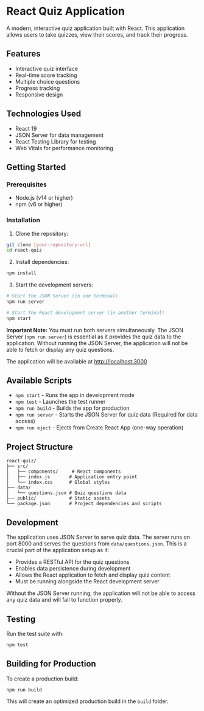 # React Quiz Application

A modern, interactive quiz application built with React. This application allows users to take quizzes, view their scores, and track their progress.

## Features

- Interactive quiz interface
- Real-time score tracking
- Multiple choice questions
- Progress tracking
- Responsive design

## Technologies Used

- React 19
- JSON Server for data management
- React Testing Library for testing
- Web Vitals for performance monitoring

## Getting Started

### Prerequisites

- Node.js (v14 or higher)
- npm (v6 or higher)

### Installation

1. Clone the repository:

```bash
git clone [your-repository-url]
cd react-quiz
```

2. Install dependencies:

```bash
npm install
```

3. Start the development servers:

```bash
# Start the JSON Server (in one terminal)
npm run server

# Start the React development server (in another terminal)
npm start
```

**Important Note:** You must run both servers simultaneously. The JSON Server (`npm run server`) is essential as it provides the quiz data to the application. Without running the JSON Server, the application will not be able to fetch or display any quiz questions.

The application will be available at [http://localhost:3000](http://localhost:3000)

## Available Scripts

- `npm start` - Runs the app in development mode
- `npm test` - Launches the test runner
- `npm run build` - Builds the app for production
- `npm run server` - Starts the JSON Server for quiz data (Required for data access)
- `npm run eject` - Ejects from Create React App (one-way operation)

## Project Structure

```
react-quiz/
├── src/
│   ├── components/     # React components
│   ├── index.js       # Application entry point
│   └── index.css      # Global styles
├── data/
│   └── questions.json # Quiz questions data
├── public/            # Static assets
└── package.json       # Project dependencies and scripts
```

## Development

The application uses JSON Server to serve quiz data. The server runs on port 8000 and serves the questions from `data/questions.json`. This is a crucial part of the application setup as it:

- Provides a RESTful API for the quiz questions
- Enables data persistence during development
- Allows the React application to fetch and display quiz content
- Must be running alongside the React development server

Without the JSON Server running, the application will not be able to access any quiz data and will fail to function properly.

## Testing

Run the test suite with:

```bash
npm test
```

## Building for Production

To create a production build:

```bash
npm run build
```

This will create an optimized production build in the `build` folder.
